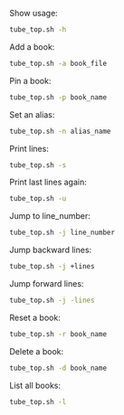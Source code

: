 Show usage:
```bash
tube_top.sh -h
```

Add a book:
```bash
tube_top.sh -a book_file
```

Pin a book:
```bash
tube_top.sh -p book_name
```

Set an alias:
```bash
tube_top.sh -n alias_name
```

Print lines:
```bash
tube_top.sh -s
```

Print last lines again:
```bash
tube_top.sh -u
```

Jump to line_number:
```bash
tube_top.sh -j line_number
```

Jump backward lines:
```bash
tube_top.sh -j +lines
```

Jump forward lines:
```bash
tube_top.sh -j -lines
```

Reset a book:
```bash
tube_top.sh -r book_name
```

Delete a book:
```bash
tube_top.sh -d book_name
```

List all books:
```bash
tube_top.sh -l
```
